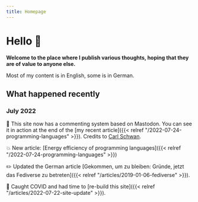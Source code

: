 ```yaml
---
title: Homepage
---
```


# Hello 👋

**Welcome to the place where I publish various thoughts, hoping that they are of value to anyone else.**

Most of my content is in English, some is in German.

## What happened recently

### July 2022

💬 This site now has a commenting system based on Mastodon. You can see it in action at the end of the [my recent article]({{< relref "/2022-07-24-programming-languages" >}}). Credits to [Carl Schwan](https://carlschwan.eu/2020/12/29/adding-comments-to-your-static-blog-with-mastodon/).

💥 New article: [Energy efficiency of programming languages]({{< relref "/2022-07-24-programming-languages" >}})

✏️ Updated the German article [Gekommen, um zu bleiben: Gründe, jetzt das Fediverse zu betreten]({{< relref "/articles/2019-01-06-fediverse" >}}).

🦠 Caught COVID and had time to [re-build this site]({{< relref "/articles/2022-07-22-site-update" >}}).
